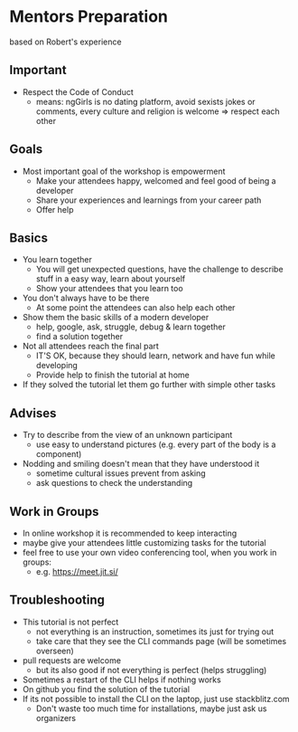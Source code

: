 # Mentors Preparation

based on Robert's experience

## Important

* Respect the Code of Conduct
  * means: ngGirls is no dating platform, avoid sexists jokes or comments, every culture and religion is welcome =&gt; respect each other

## Goals

* Most important goal of the workshop is empowerment
  * Make your attendees happy, welcomed and feel good of being a developer
  * Share your experiences and learnings from your career path
  * Offer help 

## Basics

* You learn together
  * You will get unexpected questions, have the challenge to describe stuff in a easy way, learn about yourself
  * Show your attendees that you learn too
* You don't always have to be there
  * At some point the attendees can also help each other
* Show them the basic skills of a modern developer
  * help, google, ask, struggle, debug & learn together
  * find a solution together
* Not all attendees reach the final part
  * IT'S OK, because they should learn, network and have fun while developing
  * Provide help to finish the tutorial at home
* If they solved the tutorial let them go further with simple other tasks

## Advises

* Try to describe from the view of an unknown participant
  * use easy to understand pictures \(e.g. every part of the body is a component\)
* Nodding and smiling doesn't mean that they have understood it
  * sometime cultural issues prevent from asking
  * ask questions to check the understanding
  
## Work in Groups
* In online workshop it is recommended to keep interacting
* maybe give your attendees little customizing tasks for the tutorial
* feel free to use your own video conferencing tool, when you work in groups:
  * e.g. https://meet.jit.si/

## Troubleshooting

* This tutorial is not perfect
  * not everything is an instruction, sometimes its just for trying out
  * take care that they see the CLI commands page \(will be sometimes overseen\)
* pull requests are welcome
  * but its also good if not everything is perfect \(helps struggling\)
* Sometimes a restart of the CLI helps if nothing works
* On github you find the solution of the tutorial
* If its not possible to install the CLI on the laptop, just use stackblitz.com
  * Don't waste too much time for installations, maybe just ask us organizers

